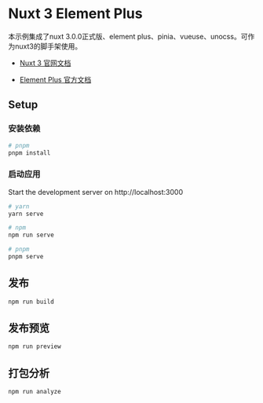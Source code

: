 # Nuxt 3 Element Plus

本示例集成了nuxt 3.0.0正式版、element plus、pinia、vueuse、unocss。可作为nuxt3的脚手架使用。

- [Nuxt 3 官网文档](https://nuxt.com/docs/getting-started/introduction) 

- [Element Plus 官方文档](https://element-plus.org/)

## Setup

### 安装依赖

```bash
# pnpm
pnpm install
```

### 启动应用

Start the development server on http://localhost:3000

```bash
# yarn 
yarn serve

# npm 
npm run serve

# pnpm 
pnpm serve
```

## 发布

```bash
npm run build
```

## 发布预览

```bash
npm run preview
```

## 打包分析

```bash
npm run analyze
```

